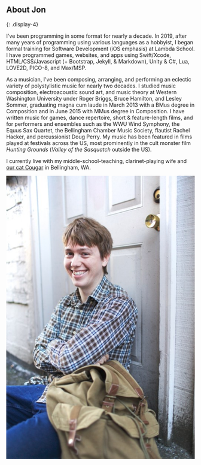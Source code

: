 ## About Jon
{: .display-4}
<div class="row">
<div class="col-lg-9" markdown="1">
I've been programming in some format for nearly a decade. In 2019, after many years of programming using various languages as a hobbyist, I began formal training for Software Development (iOS emphasis) at Lambda School. I have programmed games, websites, and apps using Swift/Xcode, HTML/CSS/Javascript (+ Bootstrap, Jekyll, & Markdown), Unity & C#, Lua, LOVE2D, PICO-8, and Max/MSP.

As a musician, I’ve been composing, arranging, and performing an eclectic variety of polystylistic music for nearly two decades. I studied music composition, electroacoustic sound art, and music theory at Western Washington University under Roger Briggs, Bruce Hamilton, and Lesley Sommer, graduating magna cum laude in March 2013 with a BMus degree in Composition and in June 2015 with MMus degree in Composition. I have written music for games, dance repertoire, short & feature-length films, and for performers and ensembles such as the WWU Wind Symphony, the Equus Sax Quartet, the Bellingham Chamber Music Society, flautist Rachel Hacker, and percussionist Doug Perry. My music has been featured in films played at festivals across the US, most prominently in the cult monster film *Hunting Grounds* (*Valley of the Sasquatch* outside the US).

I currently live with my middle-school-teaching, clarinet-playing wife and <a href="#cougarModal" data-toggle="modal">our cat Cougar</a> in Bellingham, WA.
</div>
<div class="col-lg-3">
<img src="/assets/images/jon-bio.jpg" />
</div>
</div>
